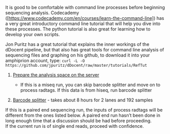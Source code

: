 It is good to be comfortable with command line processes before beginning sequencing analysis. Codecademy ([https://www.codecademy.com/en/courses/learn-the-command-line]) has a very great introductory command line tutorial that will help you dive into these processes.  The python tutorial is also great for learning how to develop your own scripts.

Jon Puritz has a great tutorial that explains the inner workings of the dDocent pipeline, but that also has great tools for command line analysis of sequencing files and graphing on his github, to download it into your amphiprion account, type:
`curl -L -O https://github.com/jpuritz/dDocent/raw/master/tutorials/RefTut`

1. [Prepare the analysis space on the server](./prep_seq_space.md)


    - If this is a miseq run, you can skip barcode splitter and move on to process radtags.  If this data is from hiseq, run barcode splitter

2. [Barcode splitter](./barcode_splitter.md) - takes about 8 hours for 2 lanes and 192 samples

If this is a paired end sequencing run, the inputs of process radtags will be different from the ones listed below.  A paired end run hasn’t been done in long enough time that a discussion should be had before proceeding.  
If the current run is of single end reads, proceed with confidence.

